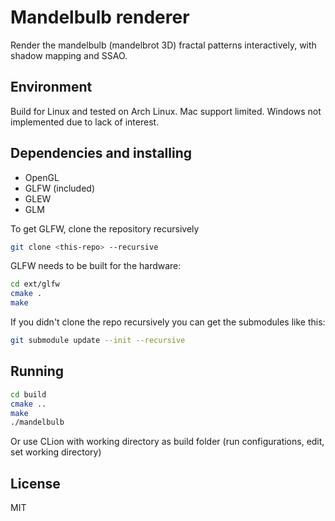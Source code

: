 # Mandelbulb renderer
Render the mandelbulb (mandelbrot 3D) fractal patterns interactively, with shadow mapping and SSAO.

## Environment
Build for Linux and tested on Arch Linux. Mac support limited. Windows not implemented due to lack of interest.

## Dependencies and installing
- OpenGL
- GLFW (included)
- GLEW
- GLM

To get GLFW, clone the repository recursively

```sh
git clone <this-repo> --recursive
```

GLFW needs to be built for the hardware:
```sh
cd ext/glfw
cmake .
make
```

If you didn't clone the repo recursively you can get the submodules like this:
```sh
git submodule update --init --recursive
```

## Running
```sh
cd build
cmake ..
make
./mandelbulb
```

Or use CLion with working directory as build folder (run configurations, edit, set working directory)

## License
MIT

